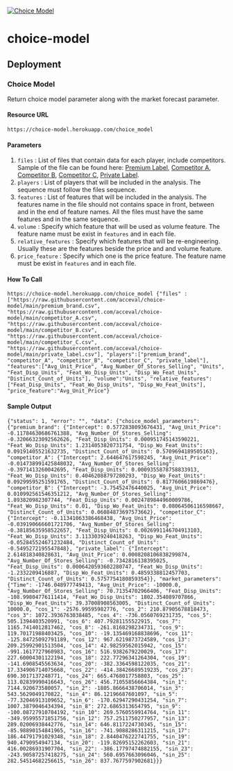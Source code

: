 [![Choice Model](https://github.com/acceval/choice-model/actions/workflows/main.yml/badge.svg)](https://github.com/acceval/choice-model/actions/workflows/main.yml)

# choice-model

## Deployment

### Choice Model

Return choice model parameter along with the market forecast parameter.

#### Resource URL

```https://choice-model.herokuapp.com/choice_model```

#### Parameters

1. `files` : List of files that contain data for each player, include competitors. Sample of the file can be found here: [Premium Label](https://github.com/acceval/choice-model/blob/main/private_label.csv), [Competitor A](https://github.com/acceval/choice-model/blob/main/competitor_A.csv), [Competitor B](https://github.com/acceval/choice-model/blob/main/competitor_B.csv), [Competitor C](https://github.com/acceval/choice-model/blob/main/competitor_C.csv), [Private Label](https://github.com/acceval/choice-model/blob/main/private_label.csv). 
3. `players` : List of players that will be included in the analysis. The sequence must follow the files sequence.
4. `features` : List of features that will be included in the analysis. The features name in the file should not contains space in front, between and in the end of feature names. All the files must have the same features and in the same sequence.  
5. `volume` : Specify which feature that will be used as volume feature. The feature name must be exist in `features` and in each file.
6. `relative_features` : Specify which features that will be re-engineering. Usually these are the features beside the price and and volume feature.
7. `price_feature` : Specify which one is the price feature. The feature name must be exist in `features` and in each file.

#### How To Call

```
https://choice-model.herokuapp.com/choice_model {"files" :["https://raw.githubusercontent.com/acceval/choice-model/main/premium_brand.csv", "https://raw.githubusercontent.com/acceval/choice-model/main/competitor_A.csv", "https://raw.githubusercontent.com/acceval/choice-model/main/competitor_B.csv", "https://raw.githubusercontent.com/acceval/choice-model/main/competitor_C.csv", "https://raw.githubusercontent.com/acceval/choice-model/main/private_label.csv"], "players":["premium_brand", "competitor_A", "competitor_B", "competitor_C", "private_label"], "features":["Avg_Unit_Price", "Avg_Number_Of_Stores_Selling", "Units", "Feat_Disp_Units", "Feat_Wo_Disp_Units", "Disp_Wo_Feat_Units", "Distinct_Count_of_Units"], "volume":"Units", "relative_features":["Feat_Disp_Units", "Feat_Wo_Disp_Units", "Disp_Wo_Feat_Units"], "price_feature":"Avg_Unit_Price"}
```

#### Sample Output

```
{"status": 1, "error": "", "data": {"choice_model_parameters": {"premium_brand": {"Intercept": 0.5772838093676431, "Avg_Unit_Price": -0.11784630686761388, "Avg_Number_Of_Stores_Selling": -0.32066323092562626, "Feat_Disp_Units": 0.000951745143590221, "Feat_Wo_Disp_Units": 1.2314053820731754, "Disp_Wo_Feat_Units": 0.09191405521632735, "Distinct_Count_of_Units": 0.5709694189505163}, "competitor_A": {"Intercept": 2.644647617598245, "Avg_Unit_Price": -0.014738991425848032, "Avg_Number_Of_Stores_Selling": -0.3971413260042695, "Feat_Disp_Units": 0.0009355878758833913, "Feat_Wo_Disp_Units": 0.40462088797280293, "Disp_Wo_Feat_Units": 0.09299595251591765, "Distinct_Count_of_Units": 0.8177606619869476}, "competitor_B": {"Intercept": -3.75452476440025, "Avg_Unit_Price": 0.010992561546351212, "Avg_Number_Of_Stores_Selling": 1.893820982307744, "Feat_Disp_Units": 0.0024789844960009786, "Feat_Wo_Disp_Units": 0.01, "Disp_Wo_Feat_Units": 0.08064506116598667, "Distinct_Count_of_Units": 0.06084873697573662}, "competitor_C": {"Intercept": -0.11341063386468438, "Avg_Unit_Price": -0.039190666601721706, "Avg_Number_Of_Stores_Selling": -0.38185635958522657, "Feat_Disp_Units": 0.0026991146704913103, "Feat_Wo_Disp_Units": 3.1133039240418263, "Disp_Wo_Feat_Units": -0.052845524671232484, "Distinct_Count_of_Units": -0.5495272195547848}, "private_label": {"Intercept": 2.614818340828631, "Avg_Unit_Price": 0.0008208106838299874, "Avg_Number_Of_Stores_Selling": -0.7342816138395025, "Feat_Disp_Units": 0.0006420593602280747, "Feat_Wo_Disp_Units": -1.2332209416887, "Disp_Wo_Feat_Units": 0.4859338812457703, "Distinct_Count_of_Units": 0.5757754180859354}}, "market_parameters": {"Time": -1746.048977749413, "Avg_Unit_Price": -10000.0, "Avg_Number_Of_Stores_Selling": 70.71354702966406, "Feat_Disp_Units": -108.99804776111414, "Feat_Wo_Disp_Units": 1802.354089707866, "Disp_Wo_Feat_Units": 39.37008908563005, "Distinct_Count_of_Units": 10000.0, "cos_1": -2576.99595982776, "cos_2": 210.87905678818473, "cos_3": 1072.3936763038485, "cos_4": -736.0560769231735, "cos_5": 505.1394403520991, "cos_6": 407.79281155522915, "cos_7": 1165.7414012817462, "cos_8": -261.8168298234731, "cos_9": 119.70171988403425, "cos_10": -19.135469168838696, "cos_11": -125.84725092791189, "cos_12": 967.6219873724589, "cos_13": 209.25992901513504, "cos_14": 42.98259562015942, "cos_15": -991.1617727960983, "cos_16": 516.9382679220029, "cos_17": 227.60004301122194, "cos_18": 222.77296341264304, "cos_19": -141.6908545563634, "cos_20": -382.3364598122035, "cos_21": 17.334906714075668, "cos_22": -414.38426689519235, "cos_23": 690.3017137248771, "cos_24": 665.4768017758803, "cos_25": 113.02839990416643, "cos_26": 456.71055856664384, "sin_1": 7144.920673580057, "sin_2": -1805.8666438706014, "sin_3": 543.5629049170822, "sin_4": 86.12196687601097, "sin_5": -77.32046913109652, "sin_6": -170.62947290431254, "sin_7": 1007.3879046434394, "sin_8": 272.6865313654795, "sin_9": -100.08727910704192, "sin_10": 269.5760559914764, "sin_11": -349.95995571851756, "sin_12": 757.2511750277957, "sin_13": 289.02006938442776, "sin_14": 646.8117224730345, "sin_15": -85.98890154841965, "sin_16": -741.9088286311215, "sin_17": 186.44791791029348, "sin_18": 2.8440476222741755, "sin_19": 940.4790954947134, "sin_20": -119.82695152262603, "sin_21": 416.00286931907704, "sin_22": -386.17797474882155, "sin_23": -243.90587257418275, "sin_24": 560.6957663096046, "sin_25": 282.54514682256615, "sin_26": 837.7677597902681}}}
```
